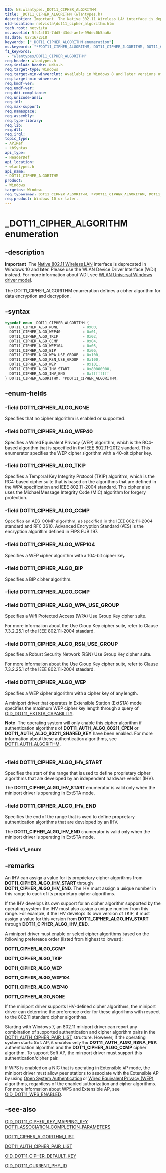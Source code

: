 ```yaml
---
UID: NE:wlantypes._DOT11_CIPHER_ALGORITHM
title: _DOT11_CIPHER_ALGORITHM (wlantypes.h)
description: Important  The Native 802.11 Wireless LAN interface is deprecated in Windows 10 and later.
old-location: netvista\dot11_cipher_algorithm.htm
tech.root: netvista
ms.assetid: 5fc1af01-7dd5-43dd-aefe-99dec0b5aa6a
ms.date: 02/16/2018
keywords: ["_DOT11_CIPHER_ALGORITHM enumeration"]
ms.keywords: "*PDOT11_CIPHER_ALGORITHM, DOT11_CIPHER_ALGORITHM, DOT11_CIPHER_ALGORITHM enumeration [Network Drivers Starting with Windows Vista], DOT11_CIPHER_ALGO_BIP, DOT11_CIPHER_ALGO_CCMP, DOT11_CIPHER_ALGO_IHV_END, DOT11_CIPHER_ALGO_IHV_START, DOT11_CIPHER_ALGO_NONE, DOT11_CIPHER_ALGO_RSN_USE_GROUP, DOT11_CIPHER_ALGO_TKIP, DOT11_CIPHER_ALGO_WEP, DOT11_CIPHER_ALGO_WEP104, DOT11_CIPHER_ALGO_WEP40, DOT11_CIPHER_ALGO_WPA_USE_GROUP, Native_802.11_data_types_f6b802d4-cd15-49ca-9518-5dceb9c2b651.xml, PDOT11_CIPHER_ALGORITHM, PDOT11_CIPHER_ALGORITHM enumeration pointer [Network Drivers Starting with Windows Vista], _DOT11_CIPHER_ALGORITHM, netvista.dot11_cipher_algorithm, wlantypes/DOT11_CIPHER_ALGORITHM, wlantypes/DOT11_CIPHER_ALGO_BIP, wlantypes/DOT11_CIPHER_ALGO_CCMP, wlantypes/DOT11_CIPHER_ALGO_IHV_END, wlantypes/DOT11_CIPHER_ALGO_IHV_START, wlantypes/DOT11_CIPHER_ALGO_NONE, wlantypes/DOT11_CIPHER_ALGO_RSN_USE_GROUP, wlantypes/DOT11_CIPHER_ALGO_TKIP, wlantypes/DOT11_CIPHER_ALGO_WEP, wlantypes/DOT11_CIPHER_ALGO_WEP104, wlantypes/DOT11_CIPHER_ALGO_WEP40, wlantypes/DOT11_CIPHER_ALGO_WPA_USE_GROUP, wlantypes/PDOT11_CIPHER_ALGORITHM"
f1_keywords:
 - "wlantypes/DOT11_CIPHER_ALGORITHM"
req.header: wlantypes.h
req.include-header: Ndis.h
req.target-type: Windows
req.target-min-winverclnt: Available in Windows 8 and later versions of the Windows operating   systems.
req.target-min-winversvr:
req.kmdf-ver:
req.umdf-ver:
req.ddi-compliance:
req.unicode-ansi:
req.idl:
req.max-support:
req.namespace:
req.assembly:
req.type-library:
req.lib:
req.dll:
req.irql:
topic_type:
- APIRef
- kbSyntax
api_type:
- HeaderDef
api_location:
- wlantypes.h
api_name:
- DOT11_CIPHER_ALGORITHM
product:
- Windows
targetos: Windows
req.typenames: DOT11_CIPHER_ALGORITHM, *PDOT11_CIPHER_ALGORITHM, DOT11_CIPHER_ALGORITHM, *PDOT11_CIPHER_ALGORITHM
req.product: Windows 10 or later.
---
```


# _DOT11_CIPHER_ALGORITHM enumeration


## -description


<div class="alert"><b>Important</b>  The <a href="https://docs.microsoft.com/previous-versions/windows/hardware/wireless/ff560689(v=vs.85)">Native 802.11 Wireless LAN</a> interface is deprecated in Windows 10 and later. Please use the WLAN Device Driver Interface (WDI) instead. For more information about WDI, see <a href="https://docs.microsoft.com/windows-hardware/drivers/network/wifi-universal-driver-model">WLAN Universal Windows driver model</a>.</div><div> </div>The DOT11_CIPHER_ALGORITHM enumeration defines a cipher algorithm for data encryption and
  decryption.


## -syntax


```cpp
typedef enum _DOT11_CIPHER_ALGORITHM {
  DOT11_CIPHER_ALGO_NONE           = 0x00,
  DOT11_CIPHER_ALGO_WEP40          = 0x01,
  DOT11_CIPHER_ALGO_TKIP           = 0x02,
  DOT11_CIPHER_ALGO_CCMP           = 0x04,
  DOT11_CIPHER_ALGO_WEP104         = 0x05,
  DOT11_CIPHER_ALGO_BIP            = 0x06,
  DOT11_CIPHER_ALGO_WPA_USE_GROUP  = 0x100,
  DOT11_CIPHER_ALGO_RSN_USE_GROUP  = 0x100,
  DOT11_CIPHER_ALGO_WEP            = 0x101,
  DOT11_CIPHER_ALGO_IHV_START      = 0x80000000,
  DOT11_CIPHER_ALGO_IHV_END        = 0xffffffff
} DOT11_CIPHER_ALGORITHM, *PDOT11_CIPHER_ALGORITHM;
```


## -enum-fields




### -field DOT11_CIPHER_ALGO_NONE

Specifies that no cipher algorithm is enabled or supported.


### -field DOT11_CIPHER_ALGO_WEP40

Specifies a Wired Equivalent Privacy (WEP) algorithm, which is the RC4-based algorithm that is
     specified in the IEEE 802.11-2012 standard. This enumerator specifies the WEP cipher algorithm with a
     40-bit cipher key.


### -field DOT11_CIPHER_ALGO_TKIP

Specifies a Temporal Key Integrity Protocol (TKIP) algorithm, which is the RC4-based cipher suite
     that is based on the algorithms that are defined in the WPA specification and IEEE 802.11i-2004
     standard. This cipher also uses the Michael Message Integrity Code (MIC) algorithm for forgery
     protection.


### -field DOT11_CIPHER_ALGO_CCMP

Specifies an AES-CCMP algorithm, as specified in the IEEE 802.11i-2004 standard and RFC 3610.
     Advanced Encryption Standard (AES) is the encryption algorithm defined in FIPS PUB 197.


### -field DOT11_CIPHER_ALGO_WEP104

Specifies a WEP cipher algorithm with a 104-bit cipher key.


### -field DOT11_CIPHER_ALGO_BIP

Specifies a BIP cipher algorithm.


### -field DOT11_CIPHER_ALGO_GCMP


### -field DOT11_CIPHER_ALGO_WPA_USE_GROUP

Specifies a Wifi Protected Access (WPA) Use Group Key cipher suite.

For more information about the Use Group Key cipher suite, refer to Clause 7.3.2.25.1 of the IEEE
      802.11i-2004 standard.


### -field DOT11_CIPHER_ALGO_RSN_USE_GROUP

Specifies a Robust Security Network (RSN) Use Group Key cipher suite.

For more information about the Use Group Key cipher suite, refer to Clause 7.3.2.25.1 of the IEEE
      802.11i-2004 standard.


### -field DOT11_CIPHER_ALGO_WEP

Specifies a WEP cipher algorithm with a cipher key of any length.


A miniport driver that operates in Extensible Station (ExtSTA) mode specifies the maximum WEP cipher
     key length through a query of
     <a href="https://docs.microsoft.com/windows-hardware/drivers/network/oid-dot11-extsta-capability">OID_DOT11_EXTSTA_CAPABILITY</a>.

<div class="alert"><b>Note</b>  The operating system will only enable this cipher algorithm if authentication
     algorithms of
     <b>DOT11_AUTH_ALGO_80211_OPEN</b> or
     <b>DOT11_AUTH_ALGO_80211_SHARED_KEY</b> have been enabled. For more information about these
     authentication algorithms, see
     <a href="..\wlantypes\ne-wlantypes-_dot11_auth_algorithm.md">DOT11_AUTH_ALGORITHM</a>.</div>
<div> </div>

### -field DOT11_CIPHER_ALGO_IHV_START

Specifies the start of the range that is used to define proprietary cipher algorithms that are
     developed by an independent hardware vendor (IHV).


The
     <b>DOT11_CIPHER_ALGO_IHV_START</b> enumerator is valid only when the miniport driver is operating in
     ExtSTA mode.


### -field DOT11_CIPHER_ALGO_IHV_END

Specifies the end of the range that is used to define proprietary authentication algorithms that
     are developed by an IHV.


The
     <b>DOT11_CIPHER_ALGO_IHV_END</b> enumerator is valid only when the miniport driver is operating in ExtSTA
     mode.


### -field v1_enum




## -remarks



An IHV can assign a value for its proprietary cipher algorithms from
    <b>DOT11_CIPHER_ALGO_IHV_START</b> through
    <b>DOT11_CIPHER_ALGO_IHV_END</b>. The IHV must assign a unique number in this range to each of its
    proprietary cipher algorithms.

If the IHV develops its own support for an cipher algorithm supported by the operating system, the IHV
    must also assign a unique number from this range. For example, if the IHV develops its own version of
    TKIP, it must assign a value for this version from
    <b>DOT11_CIPHER_ALGO_IHV_START</b> through
    <b>DOT11_CIPHER_ALGO_IHV_END</b>.

A miniport driver must enable or select cipher algorithms based on the following preference order
    (listed from highest to lowest):

<b>DOT11_CIPHER_ALGO_CCMP</b>

<b>DOT11_CIPHER_ALGO_TKIP</b>

<b>DOT11_CIPHER_ALGO_WEP</b>

<b>DOT11_CIPHER_ALGO_WEP104</b>

<b>DOT11_CIPHER_ALGO_WEP40</b>

<b>DOT11_CIPHER_ALGO_NONE</b>

If the miniport driver supports IHV-defined cipher algorithms, the miniport driver can determine the
    preference order for these algorithms with respect to the 802.11 standard cipher algorithms.

Starting with Windows 7, an 802.11 miniport driver can report any combination of supported
    authentication and cipher algorithm pairs in the
    <a href="..\windot11\ns-windot11-dot11_auth_cipher_pair_list.md">
    DOT11_AUTH_CIPHER_PAIR_LIST</a> structure. However, if the operating system starts Soft AP, it enables
    only the
    <b>DOT11_AUTH_ALGO_RSNA_PSK</b> authentication algorithm and the
    <b>DOT11_CIPHER_ALGO_CCMP</b> cipher algorithm. To support Soft AP, the miniport driver must support this
    authentication/cipher pair.

If WPS is enabled on a NIC that is operating in Extensible AP mode, the miniport driver must allow
    peer stations to associate with the Extensible AP by using
    <a href="https://docs.microsoft.com/windows-hardware/drivers/network/open-system-authentication">Open System Authentication</a> or
    <a href="https://docs.microsoft.com/previous-versions/windows/hardware/network/ff565846(v=vs.85)">Wired Equivalent Privacy (WEP)</a> algorithms, regardless of
    the enabled authorization and cipher algorithms. For more information about WPS and Extensible AP, see
    <a href="https://docs.microsoft.com/windows-hardware/drivers/network/oid-dot11-wps-enabled">OID_DOT11_WPS_ENABLED</a>.




## -see-also

<a href="https://docs.microsoft.com/windows-hardware/drivers/network/oid-dot11-cipher-key-mapping-key">
   OID_DOT11_CIPHER_KEY_MAPPING_KEY</a>



<a href="..\windot11\ns-windot11-dot11_association_completion_parameters.md">
   DOT11_ASSOCIATION_COMPLETION_PARAMETERS</a>



<a href="..\windot11\ns-windot11-dot11_cipher_algorithm_list.md">DOT11_CIPHER_ALGORITHM_LIST</a>



<a href="..\windot11\ns-windot11-dot11_auth_cipher_pair_list.md">DOT11_AUTH_CIPHER_PAIR_LIST</a>



<a href="https://docs.microsoft.com/windows-hardware/drivers/network/oid-dot11-cipher-default-key-id">OID_DOT11_CIPHER_DEFAULT_KEY</a>



<a href="https://docs.microsoft.com/windows-hardware/drivers/network/oid-dot11-current-phy-id">OID_DOT11_CURRENT_PHY_ID</a>



 

 


